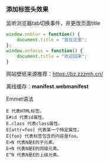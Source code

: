 ### 添加标签头效果

监听浏览器tab切换事件，并更改页面title

```js
window.onblur = function() {
    document.title = "我在这里";
};
window.onfocus = function() {
    document.title = "欢迎回来";
}

```



网站壁纸来源推荐：https://bz.zzzmh.cn/



离线缓存：**manifest.webmanifest**





Emmet语法

```
E 代表HTML标签。
E#id 代表id属性。
E.class 代表class属性。
E[attr=foo] 代表某一个特定属性。
E{foo} 代表标签包含的内容是foo。
E>N 代表N是E的子元素。
E+N 代表N是E的同级元素。
E^N 代表N是E的上级元素。
```

